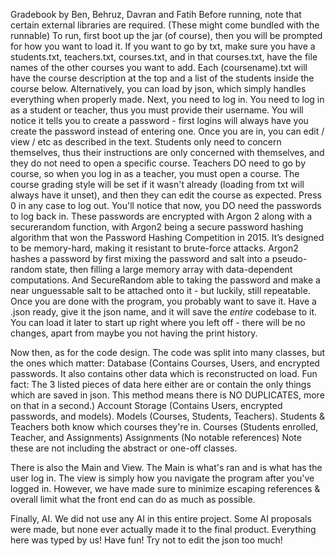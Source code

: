 Gradebook by Ben, Behruz, Davran and Fatih
Before running, note that certain external libraries are required. (These might come bundled with the runnable)
To run, first boot up the jar (of course), then you will be prompted for how you want to load it.
If you want to go by txt, make sure you have a students.txt, teachers.txt, courses.txt, and in that courses.txt, have the file names of the other courses you want to add.
Each (coursename).txt will have the course description at the top and a list of the students inside the course below.
Alternatively, you can load by json, which simply handles everything when properly made.
Next, you need to log in. You need to log in as a student or teacher, thus you must provide their username. You will notice it tells you to create a password - first logins will always have you create the password instead of entering one.
Once you are in, you can edit / view / etc as described in the text. Students only need to concern themselves, thus their instructions are only concerned with themselves, and they do not need to open a specific course.
Teachers DO need to go by course, so when you log in as a teacher, you must open a course. The course grading style will be set if it wasn't already (loading from txt will always have it unset), and then they can edit the course as expected.
Press 0 in any case to log out.
You'll notice that now, you DO need the passwords to log back in. These passwords are encrypted with Argon 2 along with a securerandom function, with Argon2 being a secure password hashing algorithm that won the Password Hashing Competition in 2015. It’s designed to be memory-hard, making it resistant to brute-force attacks. Argon2 hashes a password by first mixing the password and salt into a pseudo-random state, then filling a large memory array with data-dependent computations. And SecureRandom able to taking the password and make a near unguessable salt to be attached onto it - but luckily, still repeatable.
Once you are done with the program, you probably want to save it. Have a .json ready, give it the json name, and it will save the *entire* codebase to it. You can load it later to start up right where you left off - there will be no changes, apart from maybe you not having the print history.

Now then, as for the code design.
The code was split into many classes, but the ones which matter:
Database (Contains Courses, Users, and encrypted passwords. It also contains other data which is reconstructed on load. Fun fact: The 3 listed pieces of data here either are or contain the only things which are saved in json. This method means there is NO DUPLICATES, more on that in a second.)
Account Storage (Contains Users, encrypted passwords, and models).
Models (Courses, Students, Teachers).
Students & Teachers both know which courses they're in.
Courses (Students enrolled, Teacher, and Assignments)
Assignments (No notable references)
Note these are not including the abstract or one-off classes.

There is also the Main and View. The Main is what's ran and is what has the user log in. The view is simply how you navigate the program after you've logged in. However, we have made sure to minimize escaping references & overall limit what the front end can do as much as possible.

Finally, AI. We did not use any AI in this entire project. Some AI proposals were made, but none ever actually made it to the final product. Everything here was typed by us!
Have fun! Try not to edit the json too much!
